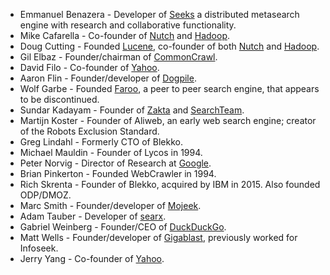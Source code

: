 - Emmanuel Benazera - Developer of [Seeks](https://beniz.github.io/seeks/) a distributed metasearch engine with research and collaborative functionality.
- Mike Cafarella - Co-founder of [Nutch](http://nutch.apache.org) and [Hadoop](https://hadoop.apache.org).
- Doug Cutting - Founded [Lucene](http://lucene.apache.org/), co-founder of both [Nutch](http://nutch.apache.org/) and [Hadoop](https://hadoop.apache.org/).
- Gil Elbaz - Founder/chairman of [CommonCrawl](http://commoncrawl.org/).
- David Filo - Co-founder of [Yahoo](https://yahoo.com/).
- Aaron Flin - Founder/developer of [Dogpile](https://dogpile.com/).
- Wolf Garbe - Founded [Faroo](https://en.wikipedia.org/wiki/FAROO), a peer to peer search engine, that appears to be discontinued.
- Sundar Kadayam - Founder of [Zakta](https://zakta.com/) and [SearchTeam](https://searchteam.com/).
- Martijn Koster - Founder of Aliweb, an early web search engine; creator of the Robots Exclusion Standard.
- Greg Lindahl - Formerly CTO of Blekko.
- Michael Mauldin - Founder of Lycos in 1994.
- Peter Norvig - Director of Research at [Google](https://google.com/).
- Brian Pinkerton - Founded WebCrawler in 1994.
- Rich Skrenta - Founder of Blekko, acquired by IBM in 2015. Also founded ODP/DMOZ.
- Marc Smith - Founder/developer of [Mojeek](https://mojeek.com/).
- Adam Tauber - Developer of [searx](https://searx.me).
- Gabriel Weinberg - Founder/CEO of [DuckDuckGo](https://duckduckgo.com/).
- Matt Wells - Founder/developer of [Gigablast](https://gigablast.com/), previously worked for Infoseek.
- Jerry Yang - Co-founder of [Yahoo](https://yahoo.com/).
